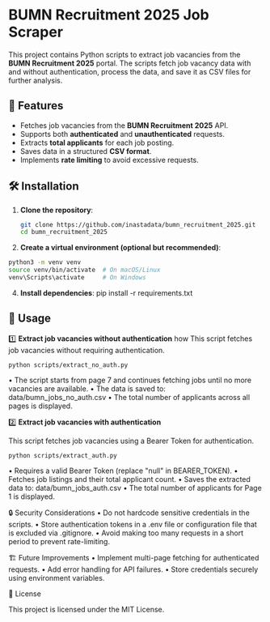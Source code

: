 # BUMN Recruitment 2025 Job Scraper

This project contains Python scripts to extract job vacancies from the **BUMN Recruitment 2025** portal. The scripts fetch job vacancy data with and without authentication, process the data, and save it as CSV files for further analysis.

## 📌 Features

- Fetches job vacancies from the **BUMN Recruitment 2025** API.
- Supports both **authenticated** and **unauthenticated** requests.
- Extracts **total applicants** for each job posting.
- Saves data in a structured **CSV format**.
- Implements **rate limiting** to avoid excessive requests.

## 🛠️ Installation

1. **Clone the repository**:

   ```bash
   git clone https://github.com/inastadata/bumn_recruitment_2025.git
   cd bumn_recruitment_2025

2.	**Create a virtual environment (optional but recommended)**:
```bash
python3 -m venv venv
source venv/bin/activate  # On macOS/Linux
venv\Scripts\activate     # On Windows
```
4.	**Install dependencies**:
pip install -r requirements.txt

## 🚀 Usage

1️⃣ **Extract job vacancies without authentication**
how 
This script fetches job vacancies without requiring authentication.

```python scripts/extract_no_auth.py```

•	The script starts from page 7 and continues fetching jobs until no more vacancies are available.
•	The data is saved to: data/bumn_jobs_no_auth.csv
•	The total number of applicants across all pages is displayed.


2️⃣ **Extract job vacancies with authentication**

This script fetches job vacancies using a Bearer Token for authentication.

```python scripts/extract_auth.py```

•	Requires a valid Bearer Token (replace "null" in BEARER_TOKEN).
•	Fetches job listings and their total applicant count.
•	Saves the extracted data to: data/bumn_jobs_auth.csv
•	The total number of applicants for Page 1 is displayed.

🔒 Security Considerations
	•	Do not hardcode sensitive credentials in the scripts.
	•	Store authentication tokens in a .env file or configuration file that is excluded via .gitignore.
	•	Avoid making too many requests in a short period to prevent rate-limiting.

🏗️ Future Improvements
	•	Implement multi-page fetching for authenticated requests.
	•	Add error handling for API failures.
	•	Store credentials securely using environment variables.

📄 License

This project is licensed under the MIT License.
